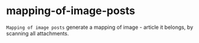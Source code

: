 mapping-of-image-posts
======================

`Mapping of image posts` generate a mapping of image - article it belongs, by scanning all attachments. 
